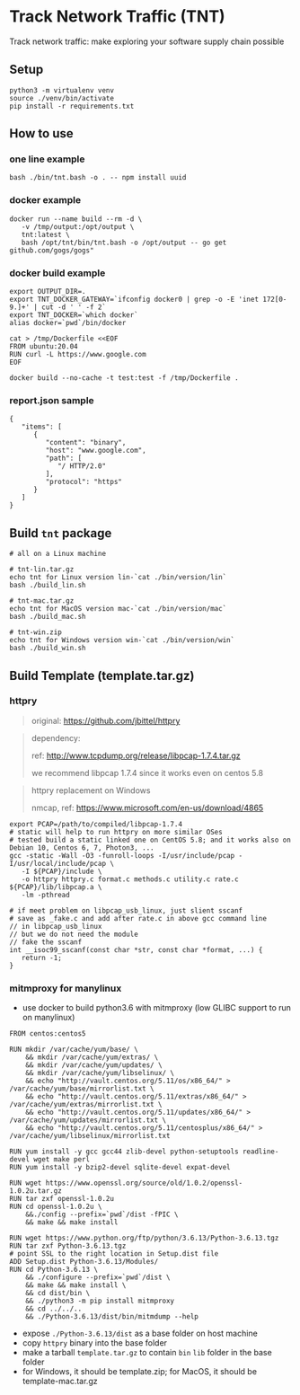 # Track Network Traffic (TNT)

Track network traffic: make exploring your software supply chain possible

## Setup

```
python3 -m virtualenv venv
source ./venv/bin/activate
pip install -r requirements.txt
```

## How to use

### one line example

```
bash ./bin/tnt.bash -o . -- npm install uuid
```

### docker example

```
docker run --name build --rm -d \
   -v /tmp/output:/opt/output \
   tnt:latest \
   bash /opt/tnt/bin/tnt.bash -o /opt/output -- go get github.com/gogs/gogs"
```

### docker build example

```
export OUTPUT_DIR=.
export TNT_DOCKER_GATEWAY=`ifconfig docker0 | grep -o -E 'inet 172[0-9.]+' | cut -d ' ' -f 2`
export TNT_DOCKER=`which docker`
alias docker=`pwd`/bin/docker

cat > /tmp/Dockerfile <<EOF
FROM ubuntu:20.04
RUN curl -L https://www.google.com
EOF

docker build --no-cache -t test:test -f /tmp/Dockerfile .
```

### report.json sample

```
{
   "items": [
      {
         "content": "binary",
         "host": "www.google.com",
         "path": [
            "/ HTTP/2.0"
         ],
         "protocol": "https"
      }
   ]
}
```


## Build `tnt` package

```
# all on a Linux machine

# tnt-lin.tar.gz
echo tnt for Linux version lin-`cat ./bin/version/lin`
bash ./build_lin.sh

# tnt-mac.tar.gz
echo tnt for MacOS version mac-`cat ./bin/version/mac`
bash ./build_mac.sh

# tnt-win.zip
echo tnt for Windows version win-`cat ./bin/version/win`
bash ./build_win.sh
```


## Build Template (template.tar.gz)

### httpry

> original: https://github.com/jbittel/httpry

> dependency:
>
> ref: http://www.tcpdump.org/release/libpcap-1.7.4.tar.gz
>
> we recommend libpcap 1.7.4 since it works even on centos 5.8

> httpry replacement on Windows
>
> nmcap, ref: https://www.microsoft.com/en-us/download/4865

```
export PCAP=/path/to/compiled/libpcap-1.7.4
# static will help to run httpry on more similar OSes
# tested build a static linked one on CentOS 5.8; and it works also on Debian 10, Centos 6, 7, Photon3, ...
gcc -static -Wall -O3 -funroll-loops -I/usr/include/pcap -I/usr/local/include/pcap \
   -I ${PCAP}/include \
   -o httpry httpry.c format.c methods.c utility.c rate.c ${PCAP}/lib/libpcap.a \
   -lm -pthread

# if meet problem on libpcap_usb_linux, just slient sscanf
# save as _fake.c and add after rate.c in above gcc command line
// in libpcap_usb_linux
// but we do not need the module
// fake the sscanf
int __isoc99_sscanf(const char *str, const char *format, ...) {
   return -1;
}
```

### mitmproxy for manylinux

- use docker to build python3.6 with mitmproxy (low GLIBC support to run on manylinux)

```
FROM centos:centos5

RUN mkdir /var/cache/yum/base/ \
    && mkdir /var/cache/yum/extras/ \
    && mkdir /var/cache/yum/updates/ \
    && mkdir /var/cache/yum/libselinux/ \
    && echo "http://vault.centos.org/5.11/os/x86_64/" > /var/cache/yum/base/mirrorlist.txt \
    && echo "http://vault.centos.org/5.11/extras/x86_64/" > /var/cache/yum/extras/mirrorlist.txt \
    && echo "http://vault.centos.org/5.11/updates/x86_64/" > /var/cache/yum/updates/mirrorlist.txt \
    && echo "http://vault.centos.org/5.11/centosplus/x86_64/" > /var/cache/yum/libselinux/mirrorlist.txt

RUN yum install -y gcc gcc44 zlib-devel python-setuptools readline-devel wget make perl
RUN yum install -y bzip2-devel sqlite-devel expat-devel

RUN wget https://www.openssl.org/source/old/1.0.2/openssl-1.0.2u.tar.gz
RUN tar zxf openssl-1.0.2u
RUN cd openssl-1.0.2u \
    &&./config --prefix=`pwd`/dist -fPIC \
    && make && make install

RUN wget https://www.python.org/ftp/python/3.6.13/Python-3.6.13.tgz
RUN tar zxf Python-3.6.13.tgz
# point SSL to the right location in Setup.dist file
ADD Setup.dist Python-3.6.13/Modules/
RUN cd Python-3.6.13 \
    && ./configure --prefix=`pwd`/dist \
    && make && make install \
    && cd dist/bin \
    && ./python3 -m pip install mitmproxy
    && cd ../../..
    && ./Python-3.6.13/dist/bin/mitmdump --help
```

- expose `./Python-3.6.13/dist` as a base folder on host machine
- copy `httpry` binary into the base folder
- make a tarball `template.tar.gz` to contain `bin` `lib` folder in the base folder
- for Windows, it should be template.zip; for MacOS, it should be template-mac.tar.gz
